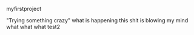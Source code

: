 myfirstproject

"Trying something crazy"
what is happening
this shit is blowing my mind what what what
test2